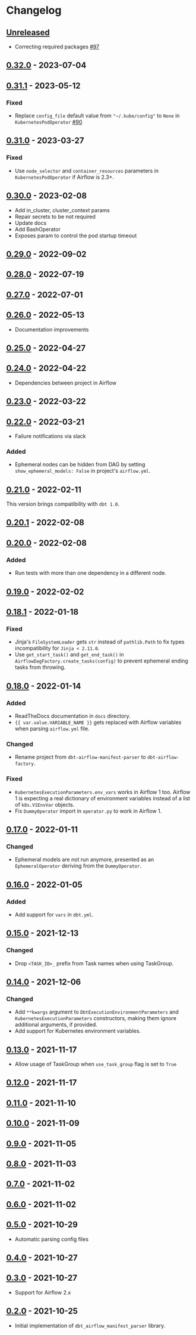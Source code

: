 # Changelog

## [Unreleased]

-   Correcting required packages [#97](https://github.com/getindata/dbt-airflow-factory/issues/97)

## [0.32.0] - 2023-07-04

## [0.31.1] - 2023-05-12

### Fixed

-   Replace `config_file` default value from `"~/.kube/config"` to `None` in `KubernetesPodOperator` [#90](https://github.com/getindata/dbt-airflow-factory/issues/90)

## [0.31.0] - 2023-03-27

### Fixed

-   Use `node_selector` and `container_resources` parameters in `KubernetesPodOperator` if Airflow is 2.3+.

## [0.30.0] - 2023-02-08

-   Add in_cluster, cluster_context params
-   Repair secrets to be not required
-   Update docs
-   Add BashOperator
-   Exposes param to control the pod startup timeout

## [0.29.0] - 2022-09-02

## [0.28.0] - 2022-07-19

## [0.27.0] - 2022-07-01

## [0.26.0] - 2022-05-13

-   Documentation improvements

## [0.25.0] - 2022-04-27

## [0.24.0] - 2022-04-22

-   Dependencies between project in Airflow

## [0.23.0] - 2022-03-22

## [0.22.0] - 2022-03-21

-   Failure notifications via slack

### Added

-   Ephemeral nodes can be hidden from DAG by setting `show_ephemeral_models: False` in project's `airflow.yml`.

## [0.21.0] - 2022-02-11

This version brings compatibility with `dbt 1.0`.

## [0.20.1] - 2022-02-08

## [0.20.0] - 2022-02-08

### Added

-   Run tests with more than one dependency in a different node.

## [0.19.0] - 2022-02-02

## [0.18.1] - 2022-01-18

### Fixed

-   Jinja's `FileSystemLoader` gets `str` instead of `pathlib.Path` to fix types incompatibility for `Jinja < 2.11.0`.
-   Use `get_start_task()` and `get_end_task()` in `AirflowDagFactory.create_tasks(config)` to prevent ephemeral ending tasks from throwing.

## [0.18.0] - 2022-01-14

### Added

-   ReadTheDocs documentation in `docs` directory.
-   `{{ var.value.VARIABLE_NAME }}` gets replaced with Airflow variables when parsing `airflow.yml` file.

### Changed

-   Rename project from `dbt-airflow-manifest-parser` to `dbt-airflow-factory`.

### Fixed

-   `KubernetesExecutionParameters.env_vars` works in Airflow 1 too. Airflow 1 is expecting a real dictionary of
    environment variables instead of a list of `k8s.V1EnvVar` objects.
-   Fix `DummyOperator` import in `operator.py` to work in Airflow 1.

## [0.17.0] - 2022-01-11

### Changed

-   Ephemeral models are not run anymore, presented as an `EphemeralOperator` deriving from the `DummyOperator`.

## [0.16.0] - 2022-01-05

### Added

-   Add support for `vars` in `dbt.yml`.

## [0.15.0] - 2021-12-13

### Changed

-   Drop `<TASK_ID>_` prefix from Task names when using TaskGroup.

## [0.14.0] - 2021-12-06

### Changed

-   Add `**kwargs` argument to `DbtExecutionEnvironmentParameters` and `KubernetesExecutionParameters` constructors,
    making them ignore additional arguments, if provided.
-   Add support for Kubernetes environment variables.

## [0.13.0] - 2021-11-17

-   Allow usage of TaskGroup when `use_task_group` flag is set to `True`

## [0.12.0] - 2021-11-17

## [0.11.0] - 2021-11-10

## [0.10.0] - 2021-11-09

## [0.9.0] - 2021-11-05

## [0.8.0] - 2021-11-03

## [0.7.0] - 2021-11-02

## [0.6.0] - 2021-11-02

## [0.5.0] - 2021-10-29

-   Automatic parsing config files

## [0.4.0] - 2021-10-27

## [0.3.0] - 2021-10-27

-   Support for Airflow 2.x

## [0.2.0] - 2021-10-25

-   Initial implementation of `dbt_airflow_manifest_parser` library.

[Unreleased]: https://github.com/getindata/dbt-airflow-factory/compare/0.32.0...HEAD

[0.32.0]: https://github.com/getindata/dbt-airflow-factory/compare/0.31.1...0.32.0

[0.31.1]: https://github.com/getindata/dbt-airflow-factory/compare/0.31.0...0.31.1

[0.31.0]: https://github.com/getindata/dbt-airflow-factory/compare/0.30.0...0.31.0

[0.30.0]: https://github.com/getindata/dbt-airflow-factory/compare/0.29.0...0.30.0

[0.29.0]: https://github.com/getindata/dbt-airflow-factory/compare/0.28.0...0.29.0

[0.28.0]: https://github.com/getindata/dbt-airflow-factory/compare/0.27.0...0.28.0

[0.27.0]: https://github.com/getindata/dbt-airflow-factory/compare/0.26.0...0.27.0

[0.26.0]: https://github.com/getindata/dbt-airflow-factory/compare/0.25.0...0.26.0

[0.25.0]: https://github.com/getindata/dbt-airflow-factory/compare/0.24.0...0.25.0

[0.24.0]: https://github.com/getindata/dbt-airflow-factory/compare/0.23.0...0.24.0

[0.23.0]: https://github.com/getindata/dbt-airflow-factory/compare/0.22.0...0.23.0

[0.22.0]: https://github.com/getindata/dbt-airflow-factory/compare/0.21.0...0.22.0

[0.21.0]: https://github.com/getindata/dbt-airflow-factory/compare/0.20.1...0.21.0

[0.20.1]: https://github.com/getindata/dbt-airflow-factory/compare/0.20.0...0.20.1

[0.20.0]: https://github.com/getindata/dbt-airflow-factory/compare/0.19.0...0.20.0

[0.19.0]: https://github.com/getindata/dbt-airflow-factory/compare/0.18.1...0.19.0

[0.18.1]: https://github.com/getindata/dbt-airflow-factory/compare/0.18.0...0.18.1

[0.18.0]: https://github.com/getindata/dbt-airflow-factory/compare/0.17.0...0.18.0

[0.17.0]: https://github.com/getindata/dbt-airflow-manifest-parser/compare/0.16.0...0.17.0

[0.16.0]: https://github.com/getindata/dbt-airflow-manifest-parser/compare/0.15.0...0.16.0

[0.15.0]: https://github.com/getindata/dbt-airflow-manifest-parser/compare/0.14.0...0.15.0

[0.14.0]: https://github.com/getindata/dbt-airflow-manifest-parser/compare/0.13.0...0.14.0

[0.13.0]: https://github.com/getindata/dbt-airflow-manifest-parser/compare/0.12.0...0.13.0

[0.12.0]: https://github.com/getindata/dbt-airflow-manifest-parser/compare/0.11.0...0.12.0

[0.11.0]: https://github.com/getindata/dbt-airflow-manifest-parser/compare/0.10.0...0.11.0

[0.10.0]: https://github.com/getindata/dbt-airflow-manifest-parser/compare/0.9.0...0.10.0

[0.9.0]: https://github.com/getindata/dbt-airflow-manifest-parser/compare/0.8.0...0.9.0

[0.8.0]: https://github.com/getindata/dbt-airflow-manifest-parser/compare/0.7.0...0.8.0

[0.7.0]: https://github.com/getindata/dbt-airflow-manifest-parser/compare/0.6.0...0.7.0

[0.6.0]: https://github.com/getindata/dbt-airflow-manifest-parser/compare/0.5.0...0.6.0

[0.5.0]: https://github.com/getindata/dbt-airflow-manifest-parser/compare/0.4.0...0.5.0

[0.4.0]: https://github.com/getindata/dbt-airflow-manifest-parser/compare/0.3.0...0.4.0

[0.3.0]: https://github.com/getindata/dbt-airflow-manifest-parser/compare/0.2.0...0.3.0

[0.2.0]: https://github.com/getindata/dbt-airflow-manifest-parser/compare/6395f7ea175caa3bd1aca361e9d2f7fb7f7a7820...0.2.0
